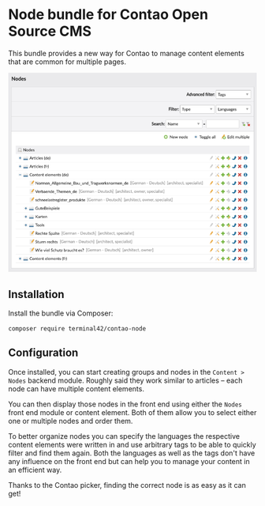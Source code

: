 # Node bundle for Contao Open Source CMS

This bundle provides a new way for Contao to manage content elements that are common for multiple pages.

![](docs/preview.png)

## Installation

Install the bundle via Composer:

```
composer require terminal42/contao-node
```

## Configuration

Once installed, you can start creating groups and nodes in the `Content > Nodes` backend module. Roughly said they work
similar to articles – each node can have multiple content elements. 

You can then display those nodes in the front end using either the `Nodes` front end module or content element.
Both of them allow you to select either one or multiple nodes and order them.  

To better organize nodes you can specify the languages the respective content elements were written in and use arbitrary
tags to be able to quickly filter and find them again. Both the languages as well as the tags don't have any influence
on the front end but can help you to manage your content in an efficient way.

Thanks to the Contao picker, finding the correct node is as easy as it can get!
